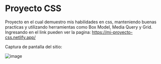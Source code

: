 # Proyecto CSS

Proyecto en el cual demuestro mis habilidades en css, manteniendo buenas practicas y utilizando herramientas como Box Model, Media Query y Grid.
Ingresando en el link pueden ver la pagina: 
  https://mi-proyecto-css.netlify.app/

Captura de pantalla del sitio:

![image](https://github.com/user-attachments/assets/a4cf0cca-feb7-4827-b7c8-44b73e431e40)
